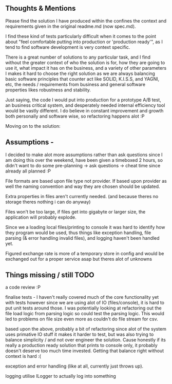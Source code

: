 ## Thoughts & Mentions

Please find the solution I have produced within the confines the context and requirements given in the original readme.md (now spec.md).

I find these kind of tests particularly difficult when it comes to the point about "feel comfortable putting into production or 'production ready'", as I tend to find software development is very context specific.

There is a great number of solutions to any particular task, and I find without the greater context of who the solution is for, how they are going to use it, what impact it has on the business, and a variety of other parameters I makes it hard to choose the right solution as we are always balancing basic software principles that counter act like SOLID, K.I.S.S, and YAGNI, etc, the needs / requirements from business and general software properties likes robustness and stability.

Just saying, the code I would put into production for a prototype A/B test, an business critical system, and desperately needed internal efficiency tool would be vastly different. I do believe in constant improvement and growth both personally and software wise, so refactoring happens alot :P

Moving on to the solution:

## Assumptions -

I decided to make alot more assumptions rather than ask questions since I am doing this over the weekend, have been given a timeboxed 2 hours, so didn't want to do some pre-planning -> ask questions -> cheat time since already all planned :P

File formats are based upon file type not provider. If based upon provider as well the naming convention and way they are chosen should be updated.

Extra properties in files aren't currently needed. (and because theres no storage theres nothing i can do anyway)

Files won't be too large, if files get into gigabyte or larger size, the application will probably explode.

Since we a loading local files/printing to console it was hard to identify how they program would be used, thus things like exception handling, file parsing (& error handling invalid files), and logging haven't been handled yet.

Figured exchange rate is more of a temporary store in config and would be exchanged out for a proper service asap but theres alot of unknowns

## Things missing / still TODO

a code review :P

finalise tests - I haven't really covered much of the core functionality yet with tests however since we are using alot of IO (files/console), it is hard to put unit tests around those. I was potentially looking at refactoring out the file load logic from parsing logic so could test the parsing logic. This would led to problems on file size even more as couldn't do file stream for csv.

based upon the above, probably a bit of refactoring since alot of the system uses primative IO stuff it makes it harder to test, but was also trying to balance simplicity / and not over engineer the solution. Cause honestly if its really a production ready solution that prints to console only, it probably doesn't deserve too much time invested. Getting that balance right without context is hard :(

exception and error handling (like at all, currently just throws up).

logging utilise ILogger to actually log into something